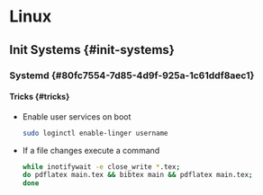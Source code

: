 # Linux


## Init Systems {#init-systems}


### Systemd {#80fc7554-7d85-4d9f-925a-1c61ddf8aec1}


#### Tricks {#tricks}

-   Enable user services on boot

    ```bash
    sudo loginctl enable-linger username
    ```
-   If a file changes execute a command

    ```bash
    while inotifywait -e close_write *.tex;
    do pdflatex main.tex && bibtex main && pdflatex main.tex;
    done
    ```
